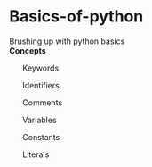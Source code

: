 # Basics-of-python
<html>
<body>
<p> 
Brushing up with python basics<br>
<b>Concepts</b>

<ul>Keywords</ul>
<ul>Identifiers</ul>
<ul>Comments</ul>
<ul>Variables</ul>
<ul>Constants</ul>
<ul>Literals</ul>

</p>
</body>
</html>
